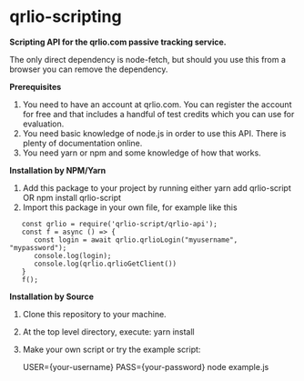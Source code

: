 # qrlio-scripting
__Scripting API for the qrlio.com passive tracking service.__

The only direct dependency is node-fetch, but should you use this from a browser you can remove the dependency.

__Prerequisites__

1. You need to have an account at qrlio.com. You can register the account for free and that includes 
   a handful of test credits which you can use for evaluation.
2. You need basic knowledge of node.js in order to use this API. There is plenty of documentation online.
3. You need yarn or npm and some knowledge of how that works.

__Installation by NPM/Yarn__

1. Add this package to your project by running either yarn add qrlio-script OR npm install qrlio-script
2. Import this package in your own file, for example like this
``` 
   const qrlio = require('qrlio-script/qrlio-api');
   const f = async () => {
      const login = await qrlio.qrlioLogin("myusername", "mypassword");
      console.log(login);
      console.log(qrlio.qrlioGetClient())
   }
   f();
``` 

__Installation by Source__

1. Clone this repository to your machine.

2. At the top level directory, execute:
   yarn install

3. Make your own script or try the example script:

   USER={your-username} PASS={your-password} node example.js

